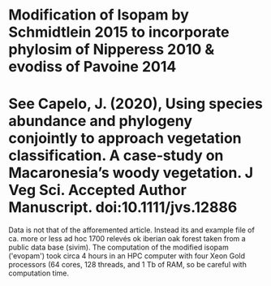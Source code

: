# Modification of Isopam by Schmidtlein 2015 to incorporate phylosim of Nipperess 2010 & evodiss of Pavoine 2014
# See Capelo, J. (2020), Using species abundance and phylogeny conjointly to approach vegetation classification. A case‐study on Macaronesia’s woody vegetation. J Veg Sci. Accepted Author Manuscript. doi:10.1111/jvs.12886
Data is not that of the afforemented article. Instead its and example file of ca. more or less ad hoc 1700 relevés ok iberian oak forest taken from a public data base (sivim). The computation of the modified isopam ('evopam') took circa 4 hours in an HPC computer with four Xeon Gold processors (64 cores, 128 threads, and 1 Tb of RAM, so be careful with computation time.
